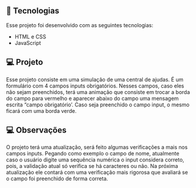 ## 🚀 Tecnologias

Esse projeto foi desenvolvido com as seguintes tecnologias:

- HTML e CSS
- JavaScript

## 💻 Projeto

Esse projeto consiste em uma simulação de uma central de ajudas. É um formulário com 4 campos inputs obrigatórios. Nesses campos, caso eles não sejam preenchidos, terá uma animação que consiste em trocar a borda do campo para vermelho e aparecer abaixo do campo uma mensagem escrita “campo obrigatório’. Caso seja preenchido o campo input, o mesmo ficará com uma borda verde.

## 💻 Observações

O projeto terá uma atualização, será feito algumas verificações a mais nos campos inputs.
Pegando como exemplo o campo de nome, atualmente caso o usuário digite uma sequência numérica o input considera correto, pois, a validação atual só verifica se há caracteres ou não. Na próxima atualização ele contará com uma verificação mais rigorosa que avaliará se o campo foi preenchido de forma correta.
